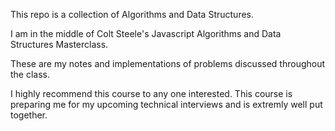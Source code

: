 This repo is a collection of Algorithms and Data Structures.

I am in the middle of Colt Steele's Javascript Algorithms and Data Structures Masterclass.

These are my notes and implementations of problems discussed throughout the class.

I highly recommend this course to any one interested. This course is preparing me for my upcoming technical interviews and is extremly well put together. 

